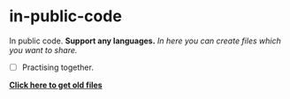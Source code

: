 # in-public-code
In public code. **Support any languages.**
_In here you can create files which you want to share._
- [ ] Practising together.



**[Click here to get old files](https://github.com/Cloudwhile/in-public-code/releases)**

